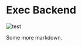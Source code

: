 # Exec Backend

![test](http://www.plantuml.com/plantuml/proxy?cache=no&src=https://raw.githubusercontent.com/workflux/planning/main/firstDiagram.txt)

Some more markdown.
